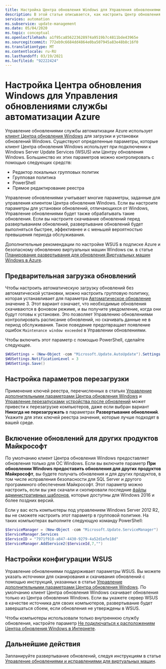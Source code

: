 ```yaml
---
title: Настройка Центра обновления Windows для Управления обновлениями службы автоматизации Azure
description: В этой статье описывается, как настроить Центр обновления Windows для работы с Управлением обновлениями службы автоматизации Azure.
services: automation
ms.subservice: update-management
ms.date: 05/04/2020
ms.topic: conceptual
ms.openlocfilehash: a1f95ca856223628974a9519b7c4811bde43965e
ms.sourcegitcommit: 772eb9c6684dd4864e0ba507945a83e48b8c16f0
ms.translationtype: MT
ms.contentlocale: ru-RU
ms.lasthandoff: 03/19/2021
ms.locfileid: "92222424"
---
```

# <a name="configure-windows-update-settings-for-azure-automation-update-management"></a>Настройка Центра обновления Windows для Управления обновлениями службы автоматизации Azure

Управление обновлениями службы автоматизации Azure использует [клиент Центра обновления Windows](/windows/deployment/update/windows-update-overview) для загрузки и установки обновлений Windows. Существуют определенные параметры, которые клиент Центра обновления Windows использует при подключении к Windows Server Update Services (WSUS) или Центру обновления Windows. Большинство их этих параметров можно контролировать с помощью следующих средств:

- Редактор локальных групповых политик
- Групповая политика
- PowerShell
- Прямое редактирование реестра

Управление обновлениями учитывает многие параметры, заданные для управления клиентом Центра обновления Windows. Если вы настроите параметры для установки обновлений, отличающихся от Windows, Управление обновлениями будет также обрабатывать такие обновления. Если вы настроите скачивание обновлений перед развертыванием обновлений, развертывание обновлений будет выполняться быстрее, эффективнее и с меньшей вероятностью превышения периода обслуживания.

Дополнительные рекомендации по настройке WSUS в подписке Azure и безопасному обновлению виртуальных машин Windows см. в статье [Планирование развертывания для обновления Виртуальных машин Windows в Azure](/azure/architecture/example-scenario/wsus/).

## <a name="pre-download-updates"></a>Предварительная загрузка обновлений

Чтобы настроить автоматическую загрузку обновлений без автоматической установки, можно настроить групповую политику, которая устанавливает для параметра [Автоматическое обновление](/windows-server/administration/windows-server-update-services/deploy/4-configure-group-policy-settings-for-automatic-updates##configure-automatic-updates) значение 3. Этот вариант означает, что необходимые обновления скачиваются в фоновом режиме, и вы получите уведомление, когда они будут готовы к установке. Это позволяет Управлению обновлениями контролировать расписание обновлений, но скачивать данные не в период обслуживания. Такое поведение предотвращает появление ошибок `Maintenance window exceeded` в Управлении обновлениями.

Чтобы включить этот параметр с помощью PowerShell, сделайте следующее.

```powershell
$WUSettings = (New-Object -com "Microsoft.Update.AutoUpdate").Settings
$WUSettings.NotificationLevel = 3
$WUSettings.Save()
```

## <a name="configure-reboot-settings"></a>Настройка параметров перезагрузки

Применение ключей реестра, перечисленных в статьях [Управление дополнительными параметрами Центра обновления Windows](/windows/deployment/update/waas-wu-settings#configuring-automatic-updates-by-editing-the-registry) и [Управление перезапусками устройства после обновлений](/windows/deployment/update/waas-restart#registry-keys-used-to-manage-restart) может привести к перезагрузке компьютеров, даже если выбран вариант **Никогда не перезагружать** в параметрах **Развертывание обновлений**. Укажите для этих ключей реестра значения, которые лучше подходят в вашей среде.

## <a name="enable-updates-for-other-microsoft-products"></a>Включение обновлений для других продуктов Майкрософт

По умолчанию клиент Центра обновления Windows предоставляет обновления только для ОС Windows. Если вы включите параметр **При обновлении Windows предоставить обновления для других продуктов Майкрософт**, вы будете получать обновления и для других продуктов, в том числе исправления безопасности для SQL Server и другого программного обеспечения Майкрософт. Этот параметр можно настроить, если вы уже скачали и скопировали последние [файлы административных шаблонов](https://support.microsoft.com/help/3087759/how-to-create-and-manage-the-central-store-for-group-policy-administra), которые доступны для Windows 2016 и более поздних версий.

Если у вас есть компьютеры под управлением Windows Server 2012 R2, вы не сможете настроить этот параметр в групповой политике. На таких компьютерах выполните следующую команду PowerShell:

```powershell
$ServiceManager = (New-Object -com "Microsoft.Update.ServiceManager")
$ServiceManager.Services
$ServiceID = "7971f918-a847-4430-9279-4a52d1efe18d"
$ServiceManager.AddService2($ServiceId,7,"")
```

## <a name="make-wsus-configuration-settings"></a>Настройки конфигурации WSUS

Управление обновлениями поддерживает параметры WSUS. Вы можете указать источники для сканирования и скачивания обновлений с помощью инструкций, указанных в статье [Управление дополнительными параметрами Центра обновления Windows](/windows/deployment/update/waas-wu-settings#specify-intranet-microsoft-update-service-location). По умолчанию клиент Центра обновления Windows скачивает обновления только из Центра обновления Windows. Если вы укажете сервер WSUS в качестве источника для своих компьютеров, развертывание будет завершаться сбоем, если обновления не утверждены в WSUS. 

Чтобы компьютеры использовали только внутреннюю службу обновления, настройте параметр [Не подключаться к расположениям Центра обновления Windows в Интернете](/windows-server/administration/windows-server-update-services/deploy/4-configure-group-policy-settings-for-automatic-updates#do-not-connect-to-any-windows-update-internet-locations).

## <a name="next-steps"></a>Дальнейшие действия

Запланируйте развертывание обновлений, следуя инструкциям в статье [Управление обновлениями и исправлениями для виртуальных машин](manage-updates-for-vm.md).
